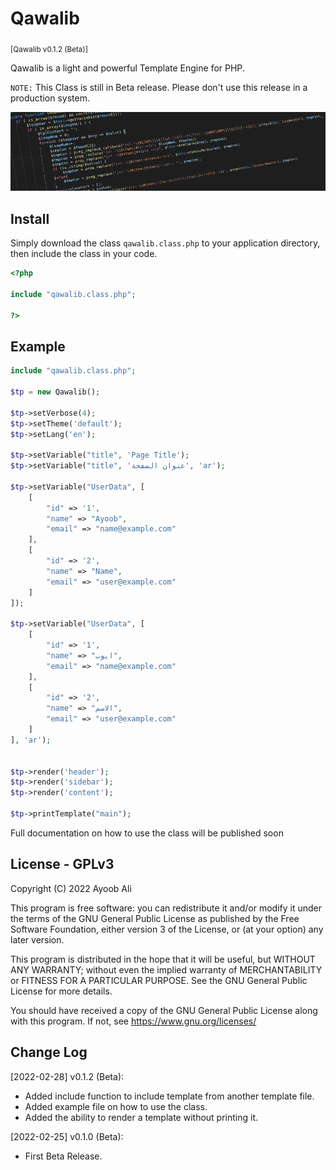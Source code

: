 # Qawalib

<sub>[Qawalib v0.1.2 (Beta)]</sub>

Qawalib is a light and powerful Template Engine for PHP.

`NOTE:` This Class is still in Beta release. Please don't use this release in a production system.

![qawalib](.img/qawalib-banner.png)

## Install

Simply download the class `qawalib.class.php` to your application directory, then include the class in your code.

```php
<?php

include "qawalib.class.php";

?>
```

## Example

```php
include "qawalib.class.php";

$tp = new Qawalib();

$tp->setVerbose(4);
$tp->setTheme('default');
$tp->setLang('en');

$tp->setVariable("title", 'Page Title');
$tp->setVariable("title", 'عنوان الصفحة', 'ar');

$tp->setVariable("UserData", [
    [
        "id" => '1',
        "name" => "Ayoob",
        "email" => "name@example.com"
    ],
    [
        "id" => '2',
        "name" => "Name",
        "email" => "user@example.com"
    ]
]);

$tp->setVariable("UserData", [
    [
        "id" => '1',
        "name" => "ايوب",
        "email" => "name@example.com"
    ],
    [
        "id" => '2',
        "name" => "الاسم",
        "email" => "user@example.com"
    ]
], 'ar');


$tp->render('header');
$tp->render('sidebar');
$tp->render('content');

$tp->printTemplate("main");
```

Full documentation on how to use the class will be published soon

## License - GPLv3

Copyright (C) 2022  Ayoob Ali

This program is free software: you can redistribute it and/or modify it under the terms of the GNU General Public License as published by the Free Software Foundation, either version 3 of the License, or (at your option) any later version.

This program is distributed in the hope that it will be useful, but WITHOUT ANY WARRANTY; without even the implied warranty of MERCHANTABILITY or FITNESS FOR A PARTICULAR PURPOSE.  See the GNU General Public License for more details.

You should have received a copy of the GNU General Public License along with this program. If not, see <https://www.gnu.org/licenses/>

## Change Log

[2022-02-28] v0.1.2 (Beta):

- Added include function to include template from another template file.
- Added example file on how to use the class.
- Added the ability to render a template without printing it.

[2022-02-25] v0.1.0 (Beta):

- First Beta Release.
